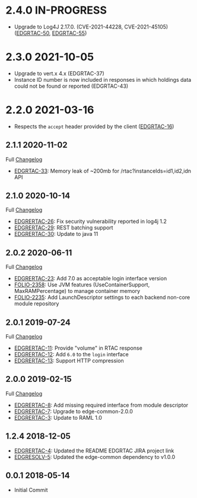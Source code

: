 # 2.4.0 IN-PROGRESS

* Upgrade to Log4J 2.17.0. (CVE-2021-44228, CVE-2021-45105) ([EDGRTAC-50](https://issues.folio.org/browse/EDGRTAC-50), [EDGRTAC-55](https://issues.folio.org/browse/EDGRTAC-55))

# 2.3.0 2021-10-05

* Upgrade to vert.x 4.x (EDGRTAC-37)
* Instance ID number is now included in responses in which holdings data could not be found or reported (EDGRTAC-43)

# 2.2.0 2021-03-16

* Respects the `accept` header provided by the client ([EDGRTAC-16](https://issues.folio.org/browse/EDGRTAC-16))

## 2.1.1 2020-11-02

Full [Changelog](https://github.com/folio-org/edge-rtac/compare/v2.1.0...v2.1.1)

 * [EDGRTAC-33](https://issues.folio.org/browse/EDGRTAC-33): Memory leak of ~200mb for /rtac?instanceIds=id1,id2,idn API

## 2.1.0 2020-10-14

Full [Changelog](https://github.com/folio-org/edge-rtac/compare/v2.0.2...v2.1.0)

 * [EDGRERTAC-26](https://issues.folio.org/browse/EDGRTAC-26): Fix security vulnerability reported in log4j 1.2
 * [EDGRERTAC-29](https://issues.folio.org/browse/EDGRTAC-29): REST batching support
 * [EDGRERTAC-30](https://issues.folio.org/browse/EDGRTAC-30): Update to java 11
 
## 2.0.2 2020-06-11

Full [Changelog](https://github.com/folio-org/edge-rtac/compare/v2.0.1...v2.0.2)

 * [EDGRERTAC-23](https://issues.folio.org/browse/EDGRTAC-23): Add 7.0 as acceptable login interface version
 * [FOLIO-2358](https://issues.folio.org/browse/FOLIO-2358): Use JVM features (UseContainerSupport, MaxRAMPercentage) to manage container memory
 * [FOLIO-2235](https://issues.folio.org/browse/FOLIO-2235): Add LaunchDescriptor settings to each backend non-core module repository

## 2.0.1 2019-07-24

Full [Changelog](https://github.com/folio-org/edge-rtac/compare/v2.0.0...v2.0.1)

 * [EDGRERTAC-11](https://issues.folio.org/browse/EDGRTAC-11): Provide "volume" in RTAC response
 * [EDGRERTAC-12](https://issues.folio.org/browse/EDGRTAC-12): Add `6.0` to the `login` interface
 * [EDGRERTAC-13](https://issues.folio.org/browse/EDGRTAC-13): Support HTTP compression

## 2.0.0 2019-02-15

Full [Changelog](https://github.com/folio-org/edge-rtac/compare/v1.2.4...v2.0.0)

 * [EDGRERTAC-8](https://issues.folio.org/browse/EDGRTAC-8): Add missing required interface from module descriptor
 * [EDGRERTAC-7](https://issues.folio.org/browse/EDGRTAC-7): Upgrade to edge-common-2.0.0
 * [EDGRERTAC-3](https://issues.folio.org/browse/EDGRTAC-3): Update to RAML 1.0

## 1.2.4 2018-12-05
 * [EDGRERTAC-4](https://issues.folio.org/browse/EDGRTAC-4): Updated the README
   EDGRTAC JIRA project link
 * [EDGRESOLV-5](https://issues.folio.org/browse/EDGRTAC-5): Updated the
   edge-common dependency to v1.0.0

## 0.0.1 2018-05-14
 * Initial Commit
